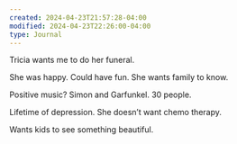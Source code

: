 ```yaml
---
created: 2024-04-23T21:57:28-04:00
modified: 2024-04-23T22:26:00-04:00
type: Journal
---
```


Tricia wants me to do her funeral. 

She was happy. Could have fun. She wants family to know.

Positive music? Simon and Garfunkel. 30 people. 

Lifetime of depression. She doesn’t want chemo therapy. 

Wants kids to see something beautiful.
